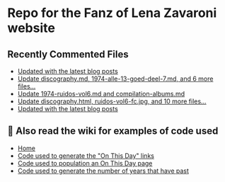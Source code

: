 # Repo for the Fanz of Lena Zavaroni website

## Recently Commented Files
<!-- BLOG-POST-LIST:START -->
- [Updated with the latest blog posts](https://github.com/FanzOfLenaZavaroni/fanzoflenazavaroni.github.io/commit/91d58db6f4e48156907e762fd6a71c19236b3897)
- [Update discography.md, 1974-alle-13-goed-deel-7.md, and 6 more files...](https://github.com/FanzOfLenaZavaroni/fanzoflenazavaroni.github.io/commit/72771422f12778abfc16194c6afb175be127341f)
- [Update 1974-ruidos-vol6.md and compilation-albums.md](https://github.com/FanzOfLenaZavaroni/fanzoflenazavaroni.github.io/commit/a67688043b3290fc7b0d9f996910ea17657df248)
- [Update discography.html, ruidos-vol6-fc.jpg, and 10 more files...](https://github.com/FanzOfLenaZavaroni/fanzoflenazavaroni.github.io/commit/60054df022c9b23addad27cffe246667c5627e20)
- [Updated with the latest blog posts](https://github.com/FanzOfLenaZavaroni/fanzoflenazavaroni.github.io/commit/9a7622165d5c40fd0bd47838f573ffad912e35ab)
<!-- BLOG-POST-LIST:END -->

## :notebook: Also read the wiki for examples of code used
* [Home](https://github.com/FanzOfLenaZavaroni/fanzoflenazavaroni.github.io/wiki)
* [Code used to generate the "On This Day" links](https://github.com/FanzOfLenaZavaroni/fanzoflenazavaroni.github.io/wiki/On-This-Day-Code)
* [Code used to population an On This Day page](https://github.com/FanzOfLenaZavaroni/fanzoflenazavaroni.github.io/wiki/Code-used-to-population-an-On-This-Day-page)
* [Code used to generate the number of years that have past](https://github.com/FanzOfLenaZavaroni/fanzoflenazavaroni.github.io/wiki/Number-of-years-gone-by-code)

